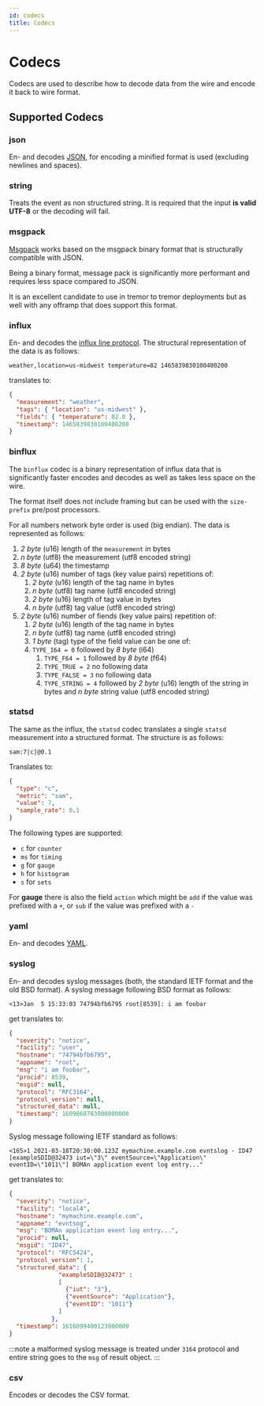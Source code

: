 ```yaml
---
id: codecs
title: Codecs
---
```


# Codecs

Codecs are used to describe how to decode data from the wire and encode it back to wire format.

## Supported Codecs

### json

En- and decodes [JSON](https://json.org), for encoding a minified format is used (excluding newlines and spaces).

### string

Treats the event as non structured string. It is required that the input **is valid UTF-8** or the decoding will fail.

### msgpack

[Msgpack](https://msgpack.org) works based on the msgpack binary format that is structurally compatible with JSON.

Being a binary format, message pack is significantly more performant and requires less space compared to JSON.

It is an excellent candidate to use in tremor to tremor deployments but as well with any offramp that does support this format.

### influx

En- and decodes the [influx line protocol](https://docs.influxdata.com/influxdb/v1.7/write_protocols/line_protocol_tutorial/). The structural representation of the data is as follows:

```text
weather,location=us-midwest temperature=82 1465839830100400200
```

translates to:

```json
{
  "measurement": "weather",
  "tags": { "location": "us-midwest" },
  "fields": { "temperature": 82.0 },
  "timestamp": 1465839830100400200
}
```

### binflux

The `binflux` codec is a binary representation of influx data that is significantly faster encodes and decodes as well as takes less space on the wire.

The format itself does not include framing but can be used with the `size-prefix` pre/post processors.

For all numbers network byte order is used (big endian). The data is represented as follows:

1. _2 byte_ (u16) length of the `measurement` in bytes
2. _n byte_ (utf8) the measurement (utf8 encoded string)
3. _8 byte_ (u64) the timestamp
4. _2 byte_ (u16) number of tags (key value pairs) repetitions of:
   1. _2 byte_ (u16) length of the tag name in bytes
   2. _n byte_ (utf8) tag name (utf8 encoded string)
   3. _2 byte_ (u16) length of tag value in bytes
   4. _n byte_ (utf8) tag value (utf8 encoded string)
5. _2 byte_ (u16) number of fiends (key value pairs) repetition of:
   1. _2 byte_ (u16) length of the tag name in bytes
   2. _n byte_ (utf8) tag name (utf8 encoded string)
   3. _1 byte_ (tag) type of the field value can be one of:
   4. `TYPE_I64 = 0` followed by _8 byte_ (i64)
      1. `TYPE_F64 = 1` followed by _8 byte_ (f64)
      2. `TYPE_TRUE = 2` no following data
      3. `TYPE_FALSE = 3` no following data
      4. `TYPE_STRING = 4` followed by _2 byte_ (u16) length of the string in bytes and _n byte_ string value (utf8 encoded string)

### statsd

The same as the influx, the `statsd` codec translates a single `statsd` measurement into a structured format. The structure is as follows:

```text
sam:7|c|@0.1
```

Translates to:

```json
{
  "type": "c",
  "metric": "sam",
  "value": 7,
  "sample_rate": 0.1
}
```

The following types are supported:

- `c` for `counter`
- `ms` for `timing`
- `g` for `gauge`
- `h` for `histogram`
- `s` for `sets`

For **gauge** there is also the field `action` which might be `add` if the value was prefixed with a `+`, or `sub` if the value was prefixed with a `-`

### yaml

En- and decodes [YAML](https://yaml.org).

### syslog

En- and decodes syslog messages (both, the standard IETF format and the old BSD format).
A syslog message following BSD format as follows:              

```text
<13>Jan  5 15:33:03 74794bfb6795 root[8539]: i am foobar
```

get translates to:

```json
{
  "severity": "notice",
  "facility": "user",
  "hostname": "74794bfb6795",
  "appname": "root",
  "msg": "i am foobar",
  "procid": 8539,
  "msgid": null,
  "protocol": "RFC3164",
  "protocol_version": null,
  "structured_data": null,
  "timestamp": 1609860783000000000
}
```

Syslog message following IETF standard as follows:

```text
<165>1 2021-03-18T20:30:00.123Z mymachine.example.com evntslog - ID47 [exampleSDID@32473 iut=\"3\" eventSource=\"Application\" eventID=\"1011\"] BOMAn application event log entry..."
```

get translates to:

```json
{
  "severity": "notice",
  "facility": "local4",
  "hostname": "mymachine.example.com",
  "appname": "evntsog",
  "msg": "BOMAn application event log entry...",
  "procid": null,
  "msgid": "ID47",
  "protocol": "RFC5424",
  "protocol_version": 1,
  "structured_data": {
              "exampleSDID@32473" :
              [
                {"iut": "3"},
                {"eventSource": "Application"},
                {"eventID": "1011"}
              ]
            },
  "timestamp": 1616099400123000000
}
```

:::note
a malformed syslog message is treated under `3164` protocol and entire string goes to the `msg` of result object.
:::

### csv
Encodes or decodes the CSV format.
